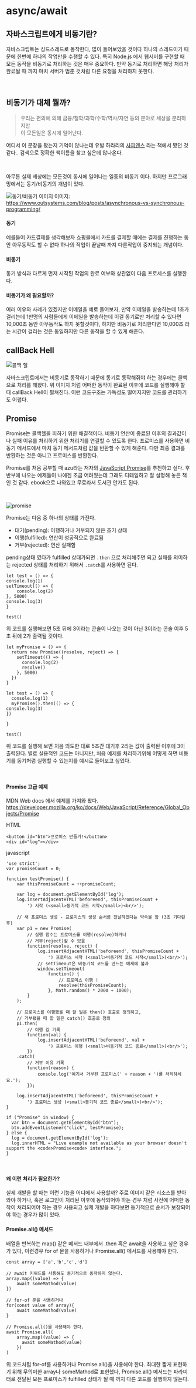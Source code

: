 # async/await

## 자바스크립트에게 비동기란?
자바스크립트는 싱드스레드로 동작한다, 많이 들어보았을 것이다 하나의 스레드이기 때문에
한번에 하나의 작업만을 수행할 수 있다. 특히 Node.js 에서 웹서버를 구현할 때
모든 동작을 비동기로 처리하는 것은 매우 중요하다. 만약 동기로 처리하면 해당 처리가 완료될 때 까지
마치 서버가 멈춘 것처럼 다른 요청을 처리하지 못한다.

<br>

## 비동기가 대체 뭘까?

> 우리는 편의에 의해 금융/철학/과학/수학/역사/자연 등의 분야로 세상을 분리하지만  
> 이 모든일은 동시에 일어난다.

어디서 이 문장을 봤는지 기억이 않나는데 유발 하라리의 [사피엔스](http://www.yes24.com/Product/Goods/23030284) 라는 책에서
봤던 것 같다.. 검색으로 정확한 책이름을 찾고 싶은데 않나온다.

<br>

아무튼 실제 세상에는 모든것이 동시에 일어나는 일종의 비동기 이다. 하지만 프로그래밍에서는 동기/비동기의 개념이 있다.

![동기/비동기 이미지](../images/asynchronous-vs-synchronous-programming-01.png)
이미지: https://www.outsystems.com/blog/posts/asynchronous-vs-synchronous-programming/

#### 동기
예를들어 카드결제를 생각해보자 쇼핑몰에서 카드를 결제할 때에는 결제를 진행하는 동안 아무동작도 할 수 없다
하나의 작업이 끝날때 까지 다른작업이 중지되는 개념이다.

#### 비동기
동기 방식과 다르게 먼저 시작된 작업의 완료 여부와 상관없이 다음 프로세스를 실행한다.

#### 비동기가 왜 필요할까?
여러 이유와 사례가 있겠지만 이메일을 예로 들어보자, 만약 이메일을 발송하는데 1초가 걸리는데 1만명의 사람들에게 이메일을 발송하는데
이걸 동기로만 처리할 수 있다면 10,000초 동안 아무동작도 하지 못할것이다, 하지만 비동기로 처리한다면 10,000초 라는 시간이 걸리는 것은 동일하지만
다른 동작을 할 수 있게 해준다.

## callBack Hell

![콜백 헬](../images/callback-hell-image.png)

자바스크립트에서는 비동기로 동작하기 때문에 동기로 동작해줘야 하는 경우에는 콜백으로 처리를 해왔다.
위 이미지 처럼 어떠한 동작이 완료된 이후에 코드를 실행해야 할 때 callBack Hell이 펼쳐진다.
이런 코드구조는 가독성도 떨어지지만 코드를 관리하기도 어렵다.

## Promise

Promise는 콜백헬을 피하기 위한 해결책이다. 비동기 연산이 종료된 이후의 결과값이나 실패 이유를 처리하기 위한
처리기를 연결할 수 있도록 한다. 프로미스를 사용하면 비동기 메서드에서 마치 동기 메서드처럼 값을 반환할 수 있게 해준다.
다만 최종 결과를 반환하는 것은 아니고 프로미스를 반환한다.

Promise를 처음 공부할 때 azu라는 저자의 [JavaScript Promise](http://www.yes24.com/Product/Goods/17945480)를 추천하고 싶다.
후반부에 나오는 예제들이 나에겐 조금 어려웠는데 그래도 디테일하고 잘 설명해 놓은 책인 것 같다. ebook으로 나와있고 무료라서 도서관 안가도 된다.


<br>

![promise](../images/promises.png)

Promise는 다음 중 하나의 상태를 가진다.

* 대기(pending): 이행하거나 거부되지 않은 초기 상태
* 이행(fulfilled): 연산이 성공적으로 완료됨
* 거부(rejected): 연산 실패함

pending상태 였다가  fulfilled 상태가되면 `.then` 으로 처리해주면 되고 실패를 의미하는 rejected 상태를 처리하기 위해서
`.catch`를 사용하면 된다.

```
let test = () => {
console.log(1)
setTimeout(() => {
    console.log(2)
}, 5000)
console.log(3)
}

test()
```

위 코드를 실행해보면 5초 뒤에 3이라는 콘솔이 나오는 것이 아닌 3이라는 콘솔 이후 5초 뒤에 2가 출력될 것이다.

```
let myPromise = () => {
  return new Promise((resolve, reject) => {
    setTimeout(() => {
      console.log(2)
      resolve()
    }, 5000)
  })
}

let test = () => {
  console.log(1)
  myPromise().then(() => {
console.log(3)
})
  
}

test()
```

위 코드를 실행해 보면 처음 의도한 대로 5초간 대기후 2라는 값이 출력된 이후에 3이 촐력된다.
별로 실용적인 코드는 아니지만, 처음 예제를 처리하기위해 어떻게 하면 비동기를 동기처럼 실행할 수 있는지를 예시로 들어보고 싶었다.

<br>

#### Promise 고급 예제

MDN Web docs 에서 예제를 가져와 봤다.
https://developer.mozilla.org/ko/docs/Web/JavaScript/Reference/Global_Objects/Promise

HTML
```
<button id="btn">프로미스 만들기!</button>
<div id="log"></div>
```

javascript
```
'use strict';
var promiseCount = 0;

function testPromise() {
    var thisPromiseCount = ++promiseCount;

    var log = document.getElementById('log');
    log.insertAdjacentHTML('beforeend', thisPromiseCount +
        ') 시작 (<small>동기적 코드 시작</small>)<br/>');

    // 새 프로미스 생성 - 프로미스의 생성 순서를 전달하겠다는 약속을 함 (3초 기다린 후)
    var p1 = new Promise(
        // 실행 함수는 프로미스를 이행(resolve)하거나
        // 거부(reject)할 수 있음
        function(resolve, reject) {
            log.insertAdjacentHTML('beforeend', thisPromiseCount +
                ') 프로미스 시작 (<small>비동기적 코드 시작</small>)<br/>');
            // setTimeout은 비동기적 코드를 만드는 예제에 불과
            window.setTimeout(
                function() {
                    // 프로미스 이행 !
                    resolve(thisPromiseCount);
                }, Math.random() * 2000 + 1000);
        }
    );

    // 프로미스를 이행했을 때 할 일은 then() 호출로 정의하고,
    // 거부됐을 때 할 일은 catch() 호출로 정의
    p1.then(
        // 이행 값 기록
        function(val) {
            log.insertAdjacentHTML('beforeend', val +
                ') 프로미스 이행 (<small>비동기적 코드 종료</small>)<br/>');
        })
    .catch(
        // 거부 이유 기록
        function(reason) {
            console.log('여기서 거부된 프로미스(' + reason + ')를 처리하세요.');
        });

    log.insertAdjacentHTML('beforeend', thisPromiseCount +
        ') 프로미스 생성 (<small>동기적 코드 종료</small>)<br/>');
}

if ("Promise" in window) {
  var btn = document.getElementById("btn");
  btn.addEventListener("click", testPromise);
} else {
  log = document.getElementById('log');
  log.innerHTML = "Live example not available as your browser doesn't support the <code>Promise<code> interface.";
}
```

<br>

#### 왜 이런 처리가 필요한가?

실제 개발을 할 때는 이런 기능을 어디에서 사용할까?
주로 이미지 같은 리소스를 받아와야 하거나, 혹은 로그인이 처리된 이후에 동작되어야 하는 경우 처럼 사전에 어떠한 동작이 처리되어야 하는 경우 사용되고
실제 개발을 하다보면 동기적으로 순서가 보장되어야 하는 경우가 많이 있다.

#### Promise.all() 메서드

배열을 반복하는 map() 같은 메서드 내부에서 .then 혹은 await을 사용하고 싶은 경우가 있다, 이런경우
for of 문을 사용하거나 Promise.all() 메서드를 사용해야 한다.
```
const array = ['a','b','c','d']

// await 키워드를 사용해도 동기적으로 동작하지 않는다.
array.map((value) => {
    await someMathod(value)
})

// for-of 문을 사용하거나
for(const value of array){
    await someMathod(value) 
}

// Promise.all()을 사용해야 한다.
await Promise.all(
    array.map((value) => {
      await someMathod(value)
    })
)
```
위 코드처럼 for-of를 사용하거나 Promise.all()을 사용해야 한다. 최대한 짧게 표현하기 위해
무의미한 array나 someMathod로 표현했다, Promise.all() 메서드는 파라미터로 전달된 모든 프로미스가 fulfilled 상태가 될 때 까지 다른 코드를 실행하지 않는다.

<br>